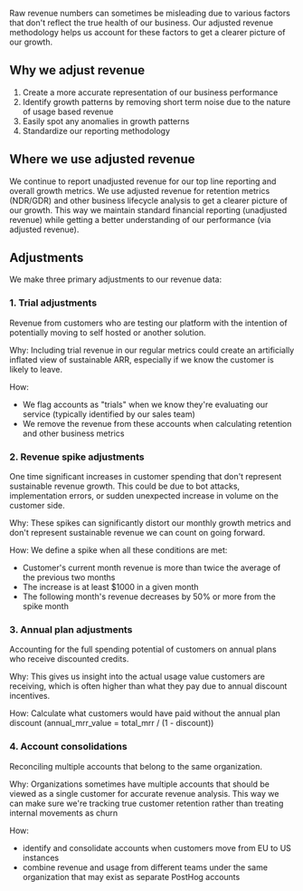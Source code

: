 Raw revenue numbers can sometimes be misleading due to various factors that don't reflect the true health of our 
business. Our adjusted revenue methodology helps us account for these factors to get a clearer picture of our 
growth.

## Why we adjust revenue
1. Create a more accurate representation of our business performance
2. Identify growth patterns by removing short term noise due to the nature of usage based revenue
3. Easily spot any anomalies in growth patterns
4. Standardize our reporting methodology

## Where we use adjusted revenue
We continue to report unadjusted revenue for our top line reporting and overall growth metrics. We use adjusted revenue for retention metrics (NDR/GDR) and other business lifecycle analysis to get a clearer picture of our growth. This way we maintain standard financial reporting (unadjusted revenue) while getting a better understanding of our performance (via adjusted revenue).

## Adjustments
We make three primary adjustments to our revenue data:

### 1. Trial adjustments
Revenue from customers who are testing our platform with the intention of potentially moving to self hosted or 
another solution.

Why: Including trial revenue in our regular metrics could create an artificially inflated view of 
sustainable ARR, especially if we know the customer is likely to leave.

How: 
- We flag accounts as "trials" when we know they're evaluating our service (typically identified by our sales team)
- We remove the revenue from these accounts when calculating retention and other business metrics

### 2. Revenue spike adjustments
One time significant increases in customer spending that don't represent sustainable revenue growth. This could be due to bot attacks, implementation errors, or sudden unexpected increase in volume on the customer side.

Why: These spikes can significantly distort our monthly growth metrics and don't represent sustainable revenue we can count on going forward.

How: We define a spike when all these conditions are met:
- Customer's current month revenue is more than twice the average of the previous two months
- The increase is at least $1000 in a given month
- The following month's revenue decreases by 50% or more from the spike month

### 3. Annual plan adjustments
Accounting for the full spending potential of customers on annual plans who receive discounted credits.

Why: This gives us insight into the actual usage value customers are receiving, which is often higher than what they pay due to annual discount incentives.

How: Calculate what customers would have paid without the annual plan discount (annual_mrr_value = total_mrr / (1 - discount))

### 4. Account consolidations
Reconciling multiple accounts that belong to the same organization.

Why: Organizations sometimes have multiple accounts that should be viewed as a single customer for accurate revenue analysis. This way we can make sure we're tracking true customer retention rather than treating internal movements as churn

How: 
- identify and consolidate accounts when customers move from EU to US instances
- combine revenue and usage from different teams under the same organization that may exist as separate PostHog accounts
